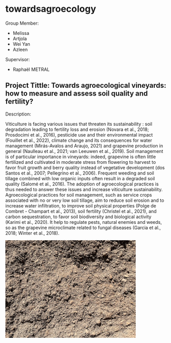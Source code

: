 # towardsagroecology

Group Member: 
- Melissa 
- Artjola
- Wei Yan 
- Azleen

Supervisor: 
- Raphaël METRAL

## Project Tittle: Towards agroecological vineyards: how to measure and assess soil quality and fertility?

Description:


Viticulture is facing various issues that threaten its sustainability : soil degradation leading to fertility loss and erosion (Novara et al., 2018; Prosdocimi et al., 2016), pesticide use and their environmental impact (Fouillet et al., 2022), climate change and its consequences for water management (Mirás-Avalos and Araujo, 2021) and grapevine production in general (Naulleau et al., 2021; van Leeuwen et al., 2019). Soil management is of particular importance in vineyards: indeed, grapevine is often little fertilized and cultivated in moderate stress from flowering to harvest to favor fruit growth and berry quality instead of vegetative development (dos Santos et al., 2007; Pellegrino et al., 2006). Frequent weeding and soil tillage combined with low organic inputs often result in a degraded soil quality (Salomé et al., 2016). The adoption of agroecological practices is thus needed to answer these issues and increase viticulture sustainability.
Agroecological practices for soil management, such as service crops associated with no or very low soil tillage, aim to reduce soil erosion and to increase water infiltration, to improve soil physical properties (Polge de Combret - Champart et al., 2013), soil fertility (Christel et al., 2021), and carbon sequestration, to favor soil biodiversity and biological activity (Karimi et al., 2020). It help to regulate pests, natural enemies and weeds, so as the grapevine microclimate related to fungal diseases (Garcia et al., 2018; Winter et al., 2018).


![Picture](https://github.com/Junior-Research-Lab-IA/23_JRL_towardsagroecology/blob/main/soil.png)



